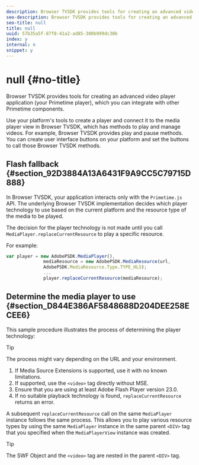 ```yaml
---
description: Browser TVSDK provides tools for creating an advanced video player application (your Primetime player), which you can integrate with other Primetime components.
seo-description: Browser TVSDK provides tools for creating an advanced video player application (your Primetime player), which you can integrate with other Primetime components.
seo-title: null
title: null
uuid: 57b35a5f-87f8-41a2-ad85-300b999dc30b
index: y
internal: n
snippet: y
---
```


# null {#no-title}

Browser TVSDK provides tools for creating an advanced video player application (your Primetime player), which you can integrate with other Primetime components.

Use your platform's tools to create a player and connect it to the media player view in Browser TVSDK, which has methods to play and manage videos. For example, Browser TVSDK provides play and pause methods. You can create user interface buttons on your platform and set the buttons to call those Browser TVSDK methods.

## Flash fallback {#section_92D3884A13A6431F9A9CC5C79715D888}

In Browser TVSDK, your application interacts only with the `Primetime.js` API. The underlying Browser TVSDK implementation decides which player technology to use based on the current platform and the resource type of the media to be played.

The decision for the player technology is not made until you call `MediaPlayer.replaceCurrentResource` to play a specific resource.

For example:

```js
var player = new AdobePSDK.MediaPlayer(), 
              mediaResource = new AdobePSDK.MediaResource(url, 
              AdobePSDK.MediaResource.Type.TYPE_HLS); 
              ... 
              player.replaceCurrentResource(mediaResource);
```

## Determine the media player to use {#section_D844E386AF5848688D204DEE258ECEE6}

This sample procedure illustrates the process of determining the player technology: 

>[!TIP]
>
>The process might vary depending on the URL and your environment.

1. If Media Source Extensions is supported, use it with no known limitations. 
1. If supported, use the `<video>` tag directly without MSE. 
1. Ensure that you are using at least Adobe Flash Player version 23.0. 
1. If no suitable playback technology is found, `replaceCurrentResource` returns an error.

A subsequent `replaceCurrentResource` call on the same `MediaPlayer` instance follows the same process. This allows you to play various resource types by using the same `MediaPlayer` instance in the same parent `<DIV>` tag that you specified when the `MediaPlayerView` instance was created. 

>[!TIP]
>
>The SWF Object and the `<video>` tag are nested in the parent `<DIV>` tag.

